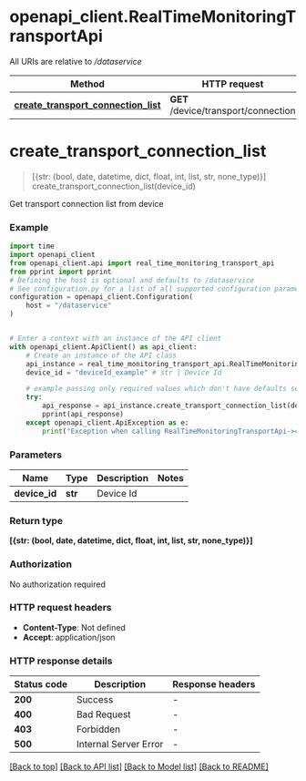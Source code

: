 # openapi_client.RealTimeMonitoringTransportApi

All URIs are relative to */dataservice*

Method | HTTP request | Description
------------- | ------------- | -------------
[**create_transport_connection_list**](RealTimeMonitoringTransportApi.md#create_transport_connection_list) | **GET** /device/transport/connection | 


# **create_transport_connection_list**
> [{str: (bool, date, datetime, dict, float, int, list, str, none_type)}] create_transport_connection_list(device_id)



Get transport connection list from device

### Example


```python
import time
import openapi_client
from openapi_client.api import real_time_monitoring_transport_api
from pprint import pprint
# Defining the host is optional and defaults to /dataservice
# See configuration.py for a list of all supported configuration parameters.
configuration = openapi_client.Configuration(
    host = "/dataservice"
)


# Enter a context with an instance of the API client
with openapi_client.ApiClient() as api_client:
    # Create an instance of the API class
    api_instance = real_time_monitoring_transport_api.RealTimeMonitoringTransportApi(api_client)
    device_id = "deviceId_example" # str | Device Id

    # example passing only required values which don't have defaults set
    try:
        api_response = api_instance.create_transport_connection_list(device_id)
        pprint(api_response)
    except openapi_client.ApiException as e:
        print("Exception when calling RealTimeMonitoringTransportApi->create_transport_connection_list: %s\n" % e)
```


### Parameters

Name | Type | Description  | Notes
------------- | ------------- | ------------- | -------------
 **device_id** | **str**| Device Id |

### Return type

**[{str: (bool, date, datetime, dict, float, int, list, str, none_type)}]**

### Authorization

No authorization required

### HTTP request headers

 - **Content-Type**: Not defined
 - **Accept**: application/json


### HTTP response details

| Status code | Description | Response headers |
|-------------|-------------|------------------|
**200** | Success |  -  |
**400** | Bad Request |  -  |
**403** | Forbidden |  -  |
**500** | Internal Server Error |  -  |

[[Back to top]](#) [[Back to API list]](../README.md#documentation-for-api-endpoints) [[Back to Model list]](../README.md#documentation-for-models) [[Back to README]](../README.md)

